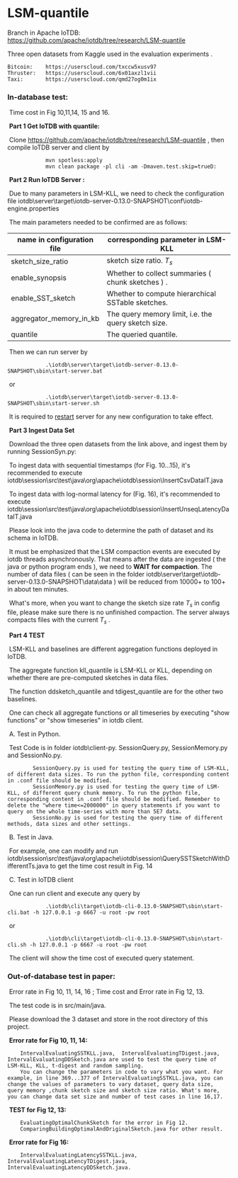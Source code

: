 # LSM-quantile

Branch in Apache IoTDB: https://github.com/apache/iotdb/tree/research/LSM-quantile

Three open datasets from Kaggle used in the evaluation experiments . 


	Bitcoin:	https://userscloud.com/txccw5xusv97
	Thruster:	https://userscloud.com/6x01axzl1vii
	Taxi:		https://userscloud.com/qmd27og0m1ix





### In-database test:

​		Time cost in Fig 10,11,14, 15 and 16.

​		**Part 1	Get IoTDB with quantile:**

​			Clone https://github.com/apache/iotdb/tree/research/LSM-quantile , then compile IoTDB server and client by 

				mvn spotless:apply
				mvn clean package -pl cli -am -Dmaven.test.skip=trueD:
​		**Part 2	Run IoTDB Server :**

​			Due to many parameters in LSM-KLL, we need to check the configuration file iotdb\server\target\iotdb-server-0.13.0-SNAPSHOT\conf\iotdb-engine.properties 

​			The main parameters needed to be confirmed are as follows:

| name in configuration file | corresponding parameter in LSM-KLL                  |
| -------------------------- | --------------------------------------------------- |
| sketch_size_ratio          | sketch size ratio. $\mathit{T}_s$                   |
| enable_synopsis            | Whether to collect summaries ( chunk sketches ) .   |
| enable_SST_sketch          | Whether to compute hierarchical SSTable sketches.   |
| aggregator_memory_in_kb    | The query memory limit, i.e. the query sketch size. |
| quantile                   | The queried quantile.                               |

​			Then we can run server by 

				.\iotdb\server\target\iotdb-server-0.13.0-SNAPSHOT\sbin\start-server.bat
​				or

```
			.\iotdb\server\target\iotdb-server-0.13.0-SNAPSHOT\sbin\start-server.sh
```

​			It is required to <u>restart</u> server for any new configuration to take effect.



​		**Part 3	Ingest Data Set**

​				Download the three open datasets from the link above, and ingest them by running SessionSyn.py:

​				To ingest data with sequential timestamps (for Fig. 10...15), it's recommended to execute iotdb\session\src\test\java\org\apache\iotdb\session\InsertCsvDataIT.java

​				To ingest data with log-normal latency for (Fig. 16), it's recommended to execute iotdb\session\src\test\java\org\apache\iotdb\session\InsertUnseqLatencyDataIT.java

​				Please look into the java code to determine the path of dataset and its schema in IoTDB.

​				It must be emphasized that the LSM compaction events are executed by iotdb threads asynchronously. That means after the data are ingested ( the java or python program ends ), we need to **WAIT for compaction**. The number of data files ( can be seen in the folder iotdb\server\target\iotdb-server-0.13.0-SNAPSHOT\data\data ) will be reduced from 10000+ to 100+ in about ten minutes. 

​				What's more, when you want to change the sketch size rate $\mathit{T}_s$ in config file, please make sure there is no unfinished compaction. The server always compacts files with the current $\mathit{T}_s$ .



​		**Part 4 TEST**

​				LSM-KLL and baselines are different aggregation functions deployed in IoTDB.

​				The aggregate function kll_quantile is LSM-KLL or KLL, depending on whether there are pre-computed sketches in data files.

​				The function ddsketch_quantile and tdigest_quantile are for the other two baselines.

​				One can check all aggregate functions or all timeseries by executing "show functions" or "show timeseries" in iotdb client.



​				A. Test in Python.

​					Test Code is in folder iotdb\client-py. SessionQuery.py, SessionMemory.py and SessionNo.py.

			SessionQuery.py is used for testing the query time of LSM-KLL, of different data sizes. To run the python file, corresponding content in .conf file should be modified.
			SessionMemory.py is used for testing the query time of LSM-KLL, of different query chunk memory. To run the python file, corresponding content in .conf file should be modified. Remember to delete the "where time<=2000000" in query statements if you want to query on the whole time-series with more than 5E7 data.
			SessionNo.py is used for testing the query time of different methods, data sizes and other settings.

​				B. Test in Java.

​					For example, one can modify and run iotdb\session\src\test\java\org\apache\iotdb\session\QuerySSTSketchWithDifferentTs.java to get the time cost result in Fig. 14



​				C. Test in IoTDB client

​					One can run client and execute any query by 

				.\iotdb\cli\target\iotdb-cli-0.13.0-SNAPSHOT\sbin\start-cli.bat -h 127.0.0.1 -p 6667 -u root -pw root

​				or

```
			.\iotdb\cli\target\iotdb-cli-0.13.0-SNAPSHOT\sbin\start-cli.sh -h 127.0.0.1 -p 6667 -u root -pw root
```

​						The client will show the time cost of executed query statement.





### Out-of-database test in paper:

​		Error rate in Fig 10, 11, 14, 16 ; Time cost and Error rate in Fig 12, 13.

​		The test code is in src/main/java.

​		Please download the 3 dataset and store in the root directory of this project.

​		**Error rate for Fig 10, 11, 14:**

```
	IntervalEvaluatingSSTKLL.java,  IntervalEvaluatingTDigest.java,	IntervalEvaluatingDDSketch.java are used to test the query time of LSM-KLL, KLL, t-digest and random sampling.	
	You can change the parameters in code to vary what you want. For example, in line 369...377 of IntervalEvaluatingSSTKLL.java, you can change the values of parameters to vary dataset, query data size, query memory ,chunk sketch size and sketch size ratio. What's more, you can change data set size and number of test cases in line 16,17.
```

​		**TEST for Fig 12, 13:**

```
	EvaluatingOptimalChunkSketch for the error in Fig 12.
	ComparingBuildingOptimalAndOriginalSketch.java for other result.
```

​		**Error rate for Fig 16:**

```
	IntervalEvaluatingLatencySSTKLL.java,  IntervalEvaluatingLatencyTDigest.java,	IntervalEvaluatingLatencyDDSketch.java.
```





